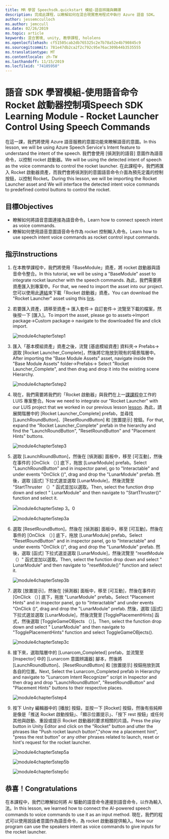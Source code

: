 ```yaml
---
title: MR 學習 Speechsdk.quickstart 模組-語音辨識與轉譯
description: 完成此課程，以瞭解如何在混合現實應用程式中執行 Azure 語音 SDK。
author: jessemcculloch
ms.author: jemccull
ms.date: 02/26/2019
ms.topic: article
keywords: 混合實境, unity, 教學課程, hololens
ms.openlocfilehash: cf51505cab2db765325c2e7b78a52e4b790845c9
ms.sourcegitcommit: 781e47db2ca2f2c792c95e76ac309b44b3535555
ms.translationtype: MT
ms.contentlocale: zh-TW
ms.lasthandoff: 11/15/2019
ms.locfileid: "74105950"
---
```

# <a name="speech-sdk-learning-module---rocket-launcher-control-using-speech-commands"></a><span data-ttu-id="4fc4d-104">語音 SDK 學習模組-使用語音命令 Rocket 啟動器控制項</span><span class="sxs-lookup"><span data-stu-id="4fc4d-104">Speech SDK Learning Module - Rocket Launcher Control Using Speech Commands</span></span>

<span data-ttu-id="4fc4d-105">在這一課，我們將使用 Azure 語音服務的意圖功能來瞭解語音的意圖。</span><span class="sxs-lookup"><span data-stu-id="4fc4d-105">In this lesson, we will be using Azure Speech Service's Intent feature to understand the intent of the speech.</span></span> <span data-ttu-id="4fc4d-106">我們會使用 [偵測到的語音] 意圖作為語音命令，以控制 rocket 啟動器。</span><span class="sxs-lookup"><span data-stu-id="4fc4d-106">We will be using the detected intent of speech as the voice commands to control the rocket launcher.</span></span> <span data-ttu-id="4fc4d-107">在此課程中，我們將匯入 Rocket 啟動器資產，而我們會將偵測到的意圖語音命令介面為預先定義的控制按鈕，以控制 Rocket。</span><span class="sxs-lookup"><span data-stu-id="4fc4d-107">During this lesson, we will be importing the Rocket Launcher asset and We will interface the detected intent voice commands to predefined control buttons to control the rocket.</span></span>

## <a name="objectives"></a><span data-ttu-id="4fc4d-108">目標</span><span class="sxs-lookup"><span data-stu-id="4fc4d-108">Objectives</span></span>

- <span data-ttu-id="4fc4d-109">瞭解如何將語音意圖連接為語音命令。</span><span class="sxs-lookup"><span data-stu-id="4fc4d-109">Learn how to connect speech intent as voice commands.</span></span>
- <span data-ttu-id="4fc4d-110">瞭解如何使用語音意圖語音命令作為 rocket 控制輸入命令。</span><span class="sxs-lookup"><span data-stu-id="4fc4d-110">Learn how to use speech intent voice commands as rocket control input commands.</span></span>

## <a name="instructions"></a><span data-ttu-id="4fc4d-111">指示</span><span class="sxs-lookup"><span data-stu-id="4fc4d-111">Instructions</span></span>

1. <span data-ttu-id="4fc4d-112">在本教學課程中，我們將使用「BaseModule」資產，將 rocket 啟動器與語音命令整合。</span><span class="sxs-lookup"><span data-stu-id="4fc4d-112">In this tutorial, we will be using a "BaseModule" asset to integrate rocket launcher with the speech commands.</span></span> <span data-ttu-id="4fc4d-113">為此，我們需要將資產匯入到專案中。</span><span class="sxs-lookup"><span data-stu-id="4fc4d-113">For that, we need to import the asset into our project.</span></span> <span data-ttu-id="4fc4d-114">您可以使用此[連結](https://github.com/microsoft/MixedRealityLearning/releases/download/getting-started-v2.1.0.0/Unity.HoloLens2.GettingStarted.Tutorials.Asset.2.1.0.0.unitypackage)來下載「Rocket 啟動器」資產。</span><span class="sxs-lookup"><span data-stu-id="4fc4d-114">You can download the "Rocket Launcher" asset using this [link](https://github.com/microsoft/MixedRealityLearning/releases/download/getting-started-v2.1.0.0/Unity.HoloLens2.GettingStarted.Tutorials.Asset.2.1.0.0.unitypackage).</span></span>

2. <span data-ttu-id="4fc4d-115">若要匯入資產，請移至資產-> 匯入套件-> 自訂套件-> 流覽至下載的檔案，然後按一下 [匯入]。</span><span class="sxs-lookup"><span data-stu-id="4fc4d-115">To import the asset, please go to assets->Import package->Custom package-> navigate to the downloaded file and click import.</span></span>

    ![module4chapter5step1](images/module4chapter5step1.PNG)

3. <span data-ttu-id="4fc4d-117">匯入「基本模組資產」資產之後，流覽 [基底模組資產] 資料夾-> Prefabs-> 選取 [Rocket Launcher_Complete]，然後將它拖放到現有的場景階層中。</span><span class="sxs-lookup"><span data-stu-id="4fc4d-117">After importing the  "Base Module Assets" asset, navigate inside the "Base Module Assets" folder->Prefabs-> Select "Rocket Launcher_Complete", and then drag and drop it into the existing scene Hierarchy.</span></span>

    ![module4chapter5step2](images/module4chapter5step2.PNG)

4. <span data-ttu-id="4fc4d-119">現在，我們需要將我們的「Rocket 啟動器」與我們在上一[課課程中](mrlearning-speechSDK-ch4.md)工作的 LUIS 專案整合。</span><span class="sxs-lookup"><span data-stu-id="4fc4d-119">Now we need to integrate our "Rocket Launcher" with our LUIS project that we worked in our previous lesson [lesson](mrlearning-speechSDK-ch4.md).</span></span> <span data-ttu-id="4fc4d-120">為此，請展開階層中的 [Rocket Launcher_Complete] prefab，並尋找 [LaunchRoundButton]、[ResetRoundButton] 和 [放置提示] 按鈕。</span><span class="sxs-lookup"><span data-stu-id="4fc4d-120">For that, expand the "Rocket Launcher_Complete" prefab in the hierarchy and find the "LaunchRoundButton", "ResetRoundButton" and "Placement Hints" buttons.</span></span>

    ![module4chapter5step3](images/module4chapter5step3.PNG)

5. <span data-ttu-id="4fc4d-122">選取 [LaunchRoundButton]，然後在 [偵測器] 面板中，移至 [可互動]，然後在事件的 [OnClick （）] 底下，拖放 [LunarModule] prefab。</span><span class="sxs-lookup"><span data-stu-id="4fc4d-122">Select "LaunchRoundButton" and in inspector panel, go to "Interactable" and under events "OnClick ()", drag and drop the "LunarModule" prefab.</span></span> <span data-ttu-id="4fc4d-123">然後，選取 [函式] 下拉式選並選取 [LunarModule]，然後流覽至 "StartThruster （）" 函式並加以選取。</span><span class="sxs-lookup"><span data-stu-id="4fc4d-123">Then, select the function drop down and select " LunarModule" and then navigate to "StartThruster()" function and select it.</span></span>

    ![module4chapter5step 3。0](images/module4chapter5step3.0.PNG)

    ![module4chapter5step3a](images/module4chapter5step3a.PNG)

6. <span data-ttu-id="4fc4d-126">選取 [ResetRoundButton]，然後在 [偵測器] 面板中，移至 [可互動]，然後在事件的 [OnClick （）] 底下，拖放 [LunarModule] prefab。</span><span class="sxs-lookup"><span data-stu-id="4fc4d-126">Select "ResetRoundButton" and in inspector panel, go to "Interactable" and under events "OnClick ()", drag and drop the "LunarModule" prefab.</span></span> <span data-ttu-id="4fc4d-127">然後，選取 [函式] 下拉式選並選取 [LunarModule]，然後流覽至 "resetModule （）" 函式並加以選取。</span><span class="sxs-lookup"><span data-stu-id="4fc4d-127">Then, select the function drop down and select " LunarModule" and then navigate to "resetModule()" function and select it.</span></span>

    ![module4chapter5step3b](images/module4chapter5step3b.PNG)

7. <span data-ttu-id="4fc4d-129">選取 [放置提示]，然後在 [偵測器] 面板中，移至 [可互動]，然後在事件的 [OnClick （）] 底下，拖放 "LunarModule" prefab。</span><span class="sxs-lookup"><span data-stu-id="4fc4d-129">Select "Placement Hints" and in inspector panel, go to "Interactable" and under events "OnClick ()", drag and drop the "LunarModule" prefab.</span></span> <span data-ttu-id="4fc4d-130">然後，選取 [函式] 下拉式選並選取 [LunarModule]，然後流覽至 [TogglePlacementHints] 函式，然後選取 [ToggleGameOBjects （）]。</span><span class="sxs-lookup"><span data-stu-id="4fc4d-130">Then, select the function drop down and select " LunarModule" and then navigate to "TogglePlacementHints" function and select ToggleGameOBjects().</span></span>

    ![module4chapter5step3c](images/module4chapter5step3c.PNG)

8. <span data-ttu-id="4fc4d-132">接下來，選取階層中的 [Lunarcom_Completed] prefab，並流覽至 [Inspector] 中的 [Lunarcom 意圖辨識器] 腳本，然後將 [LaunchRoundButton]、[ResetRoundButton] 和 [放置提示] 按鈕拖放到其各自的位置。</span><span class="sxs-lookup"><span data-stu-id="4fc4d-132">Next, Select the Lunarcom_Completed prefab in Hierarchy and navigate to "Lunarcom Intent Recognizer" script in Inspector and then drag and drop  "LaunchRoundButton", "ResetRoundButton" and "Placement Hints" buttons to their respective places.</span></span>

    ![module4chapter5step4](images/module4chapter5step4.PNG)

9. <span data-ttu-id="4fc4d-134">按下 Unity 編輯器中的 [播放] 按鈕，並按一下 [Rocket] 按鈕，然後有些純粹是像是「推送 Rocket 啟動按鈕」、「顯示位置提示」、「按下 rest 按鈕」或任何其他與啟動、重設或提示 Rocket 啟動器的要求相關的片語。</span><span class="sxs-lookup"><span data-stu-id="4fc4d-134">Press the play button in Unity Editor and click on the "Rocket" button and utter the phrases like "Push rocket launch button","show me a placement hint", "press the rest button" or any other phrases related to launch, reset or hint's request for the rocket launcher.</span></span>

    ![module4chapter5step5a](images/module4chapter5step5a.PNG)

    ![module4chapter5step5b](images/module4chapter5step5b.PNG)

    ![module4chapter5step5c](images/module4chapter5step5c.PNG)

## <a name="congratulations"></a><span data-ttu-id="4fc4d-138">恭喜！</span><span class="sxs-lookup"><span data-stu-id="4fc4d-138">Congratulations</span></span>

<span data-ttu-id="4fc4d-139">在本課程中，我們已瞭解如何將 AI 驅動的語音命令連接到語音命令，以作為輸入法。</span><span class="sxs-lookup"><span data-stu-id="4fc4d-139">In this lesson, we learned how to connect the AI-powered speech commands to voice commands to use it as an input method.</span></span> <span data-ttu-id="4fc4d-140">現在，我們的程式可以使用說話者意圖作為語音命令，為 rocket 啟動器提供輸入。</span><span class="sxs-lookup"><span data-stu-id="4fc4d-140">Now our program can use the speakers intent as voice commands to give inputs for the rocket launcher.</span></span>
